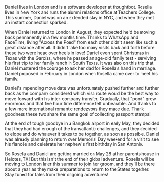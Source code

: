 Daniel lives in London and is a software developer at thoughtbot. Rosella lives
in New York and runs the alumni relations office at Teachers College. This
summer, Daniel was on an extended stay in NYC, and when they met an
instant connection sparked.

When Daniel returned to London in August, they expected he'd be moving back
permanently in a few months time. Thanks to WhatsApp and FaceTime, living
"Across the Pond" from each other didn't seem like such a great distance after
all. It didn't take too many visits back and forth before these two were head
over heels in love! Daniel even spent Christmas in Texas with the Garcías, where
he passed an age-old family test - surviving his first trip to her family ranch
in South Texas. It was also on this trip that Daniel mustered the courage to ask
her dad for Rosella's hand in marriage. Daniel proposed in February in London
when Rosella came over to meet his family.

Daniel's impending move date was unfortunately pushed further and further back
as the company considered which visa route would be the best way to move forward
with his inter-company transfer. Gradually, that "pond" grew enormous and that
five hour time difference felt unbearable. And thanks to a few more
international romantic rendezvous they made due. Thank goodness these two share
the same goal of collecting passport stamps!

At the end of tough goodbye in a Bangkok airport in early May, they decided that
they had had enough of the transatlantic challenges, and they decided to elope
and do whatever it takes to be together, as soon as possible. Daniel was already
planning to return over Memorial Day weekend for a visit to see his fiancée and
celebrate her nephew's first birthday in San Antonio.

So Rosella and Daniel are getting married on May 28 at her parents house in
Helotes, TX! But this isn't the end of their global adventure. Rosella will be
moving to London later this summer to join her groom, and they'll be there about
a year as they make preparations to return to the States together. Stay tuned
for tales from their ongoing adventures!
